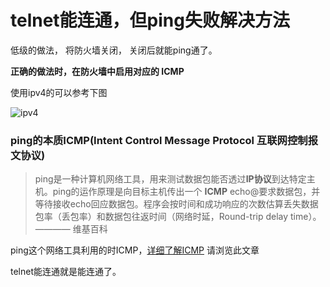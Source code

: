 # telnet能连通，但ping失败解决方法

低级的做法， 将防火墙关闭， 关闭后就能ping通了。

**正确的做法时，在防火墙中启用对应的 ICMP**



使用ipv4的可以参考下图

![ipv4]()

### ping的本质ICMP(Intent Control Message Protocol 互联网控制报文协议)

> ping是一种计算机网络工具，用来测试数据包能否透过**IP协议**到达特定主机。ping的运作原理是向目标主机传出一个 **ICMP** echo@要求数据包，并等待接收echo回应数据包。程序会按时间和成功响应的次数估算丢失数据包率（丢包率）和数据包往返时间（网络时延，Round-trip delay time）。———— 维基百科



ping这个网络工具利用的时ICMP，[详细了解ICMP](https://www.jianshu.com/p/e1795962ad76) 请浏览此文章



telnet能连通就是能连通了。

